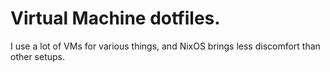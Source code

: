 # Virtual Machine dotfiles.

I use a lot of VMs for various things, and NixOS brings less discomfort than other setups.
